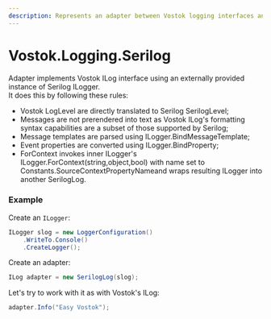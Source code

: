 ```yaml
---
description: Represents an adapter between Vostok logging interfaces and Serilog.
---
```


# Vostok.Logging.Serilog

Adapter implements Vostok ILog interface using an externally provided instance of Serilog ILogger.   
It does this by following these rules:

* Vostok LogLevel are directly translated to Serilog SerilogLevel;
* Messages are not prerendered into text as Vostok ILog's formatting syntax capabilities are a subset of those supported by Serilog;
* Message templates are parsed using ILogger.BindMessageTemplate;
* Event properties are converted using ILogger.BindProperty;
* ForContext invokes inner ILogger's ILogger.ForContext\(string,object,bool\) with name set to Constants.SourceContextPropertyNameand wraps resulting ILogger into another SerilogLog.

### Example

Create an `ILogger`:

```csharp
ILogger slog = new LoggerConfiguration()
    .WriteTo.Console()
    .CreateLogger();
```

Create an adapter:

```csharp
ILog adapter = new SerilogLog(slog);
```

Let's try to work with it as with Vostok's ILog:

```csharp
adapter.Info("Easy Vostok");
```




